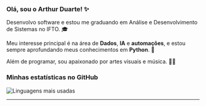 ### Olá, sou o Arthur Duarte! ✨

Desenvolvo software e estou me graduando em Análise e Desenvolvimento de Sistemas no IFTO. 🎓

Meu interesse principal é na área de **Dados**, **IA** e **automações**, e estou sempre aprofundando meus conhecimentos em **Python**. 🐍

Além de programar, sou apaixonado por artes visuais e música. 🎨🎶

### Minhas estatísticas no GitHub

![Linguagens mais usadas](https://github-readme-stats.vercel.app/api/top-langs/?username=DCArthur&layout=compact&theme=radical)

---
